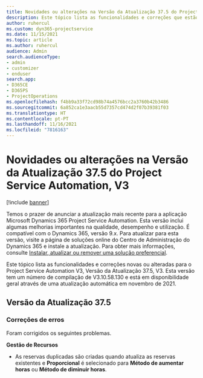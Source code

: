 ```yaml
---
title: Novidades ou alterações na Versão da Atualização 37.5 do Project Service Automation, V3
description: Este tópico lista as funcionalidades e correções que estão disponíveis na Versão de Atualização 37.5 do Microsoft Dynamics 365 Project Service Automation, V3.
author: ruhercul
ms.custom: dyn365-projectservice
ms.date: 11/15/2021
ms.topic: article
ms.author: ruhercul
audience: Admin
search.audienceType:
- admin
- customizer
- enduser
search.app:
- D365CE
- D365PS
- ProjectOperations
ms.openlocfilehash: f4bb9a33f72cd98b74a4576bcc2a3760b42b3486
ms.sourcegitcommit: 6a852ca1e3aacb55d7357cd474d2f07b39381f03
ms.translationtype: HT
ms.contentlocale: pt-PT
ms.lasthandoff: 11/16/2021
ms.locfileid: "7816163"
---
```

# <a name="whats-new-or-changed-in-project-service-automation-update-release-375-v3"></a>Novidades ou alterações na Versão da Atualização 37.5 do Project Service Automation, V3

[!include [banner](../includes/psa-now-project-operations.md)]

Temos o prazer de anunciar a atualização mais recente para a aplicação Microsoft Dynamics 365 Project Service Automation. Esta versão inclui algumas melhorias importantes na qualidade, desempenho e utilização. É compatível com o Dynamics 365, versão 9.x. Para atualizar para esta versão, visite a página de soluções online do Centro de Administração do Dynamics 365 e instale a atualização. Para obter mais informações, consulte [Instalar, atualizar ou remover uma solução preferencial](/power-platform/admin/install-remove-preferred-solution).

Este tópico lista as funcionalidades e correções novas ou alteradas para o Project Service Automation V3, Versão da Atualização 37.5, V3. Esta versão tem um número de compilação de V3.10.58.130 e está em disponibilidade geral através de uma atualização automática em novembro de 2021.

## <a name="update-release-375"></a>Versão da Atualização 37.5

### <a name="bug-fixes"></a>Correções de erros

Foram corrigidos os seguintes problemas.

**Gestão de Recursos**
- As reservas duplicadas são criadas quando atualiza as reservas existentes e **Proporcional** é selecionado para **Método de aumentar horas** ou **Método de diminuir horas**.
